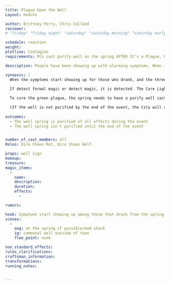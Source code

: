 ```yaml
---
title: Plague Upon the Well
Layout: module

author: Brittney Perry, Chris Colland
reviewer: 
# "friday" "friday night" "saturday" "saturday morning" "saturday early afternoon" "saturday early evening" "saturday night" "reaction" "tavern setup" "townsfolk" "randoms"

schedule: reaction
weight: 
plotline: Contagion
requirements: PCs cast purify well on the spring AFTER It's a Plague, My Deer.

description: People have been showing up with alarming symptoms. When investigated, the spring is found to be the common thread.

synopsis: |
  When the symptoms start showing up for those who drank, and the three afflicted the worst have come into the tavern, one common thread is discovered. Everyone drank from the spring in town.
  
  If detect formal magic or detect magic, it is detected. The Cure Light Wounds healing spell.

  To cure the green plague, the spring needs to have a purify well cast on it after the big well is destroyed in 'It's a Plague, My Deer'. If Purify Well is cast on the spring before the big tainted well, it will just be ineffective (The spell was successful for a few seconds! And then the well became tainted once again.) On Brighthelm will send all of his creatures to defend the well while the spell is being cast. If the spell is successful, all well effects will be removed, and all OOG green bracelets need to be removed. All makeup can be removed at this time.

  (If the well is not purified by the end of the event, the City will cast their own purify well spell and end the green plague before everyone leaves. They will do it unhindered and be successful.)
    
outcomes: 
  - The well spring is purified of all effects during the event
  - The well spring isn't purified until the end of the event


number_of_cast_members: all
Roles: Dire Chaos Rat, Dire Chaos Wolf

props: well sign
makeup: 
treasure: 
magic_items:
  - 
    name: 
    description:  
    duration: 
    effects: 
      - 

rumors: 

hook: Symptoms start showing up among those that drank from the spring
scenes: 
  - 
    oog: at the spring if possible/mod shack
    ig: communal well outside of town
    flee_point: none

non_standard_effects: 
rules_clarifications: 
craftsman_information: 
transformations: 
running_notes: 


---
```

